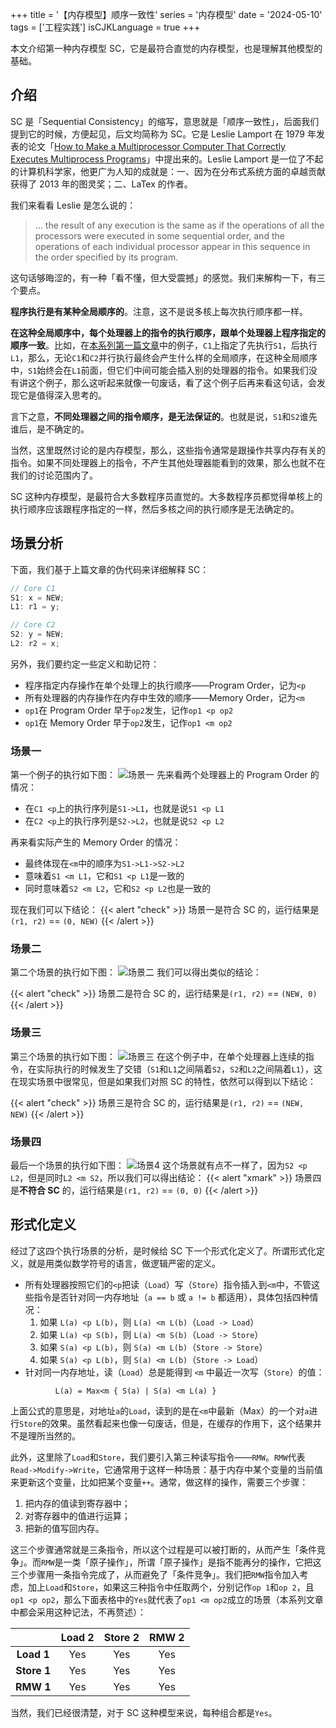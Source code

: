 +++
title = '【内存模型】顺序一致性'
series = '内存模型'
date = '2024-05-10'
tags = ['工程实践']
isCJKLanguage = true
+++

本文介绍第一种内存模型 SC，它是最符合直觉的内存模型，也是理解其他模型的基础。

## 介绍
SC 是「Sequential Consistency」的缩写，意思就是「顺序一致性」，后面我们提到它的时候，方便起见，后文均简称为 SC。它是 Leslie Lamport 在 1979 年发表的论文「[How to Make a Multiprocessor Computer That Correctly Executes Multiprocess Programs](https://www.microsoft.com/en-us/research/uploads/prod/2016/12/How-to-Make-a-Multiprocessor-Computer-That-Correctly-Executes-Multiprocess-Programs.pdf)」中提出来的。Leslie Lamport 是一位了不起的计算机科学家，他更广为人知的成就是：一、因为在分布式系统方面的卓越贡献获得了 2013 年的图灵奖；二、LaTex 的作者。

我们来看看 Leslie 是怎么说的：

> … the result of any execution is the same as if the operations of all the processors were executed in some sequential order, and the operations of each individual processor appear in this sequence in the order specified by its program.

这句话够晦涩的，有一种「看不懂，但大受震撼」的感觉。我们来解构一下，有三个要点。

**程序执行是有某种全局顺序的**。注意，这不是说多核上每次执行顺序都一样。

**在这种全局顺序中，每个处理器上的指令的执行顺序，跟单个处理器上程序指定的顺序一致**。比如，在[本系列第一篇文章](posts/memory-model/introduction/)中的例子，`C1`上指定了先执行`S1`，后执行`L1`，那么，无论`C1`和`C2`并行执行最终会产生什么样的全局顺序，在这种全局顺序中，`S1`始终会在`L1`前面，但它们中间可能会插入别的处理器的指令。如果我们没有讲这个例子，那么这听起来就像一句废话，看了这个例子后再来看这句话，会发现它是值得深入思考的。

言下之意，**不同处理器之间的指令顺序，是无法保证的**。也就是说，`S1`和`S2`谁先谁后，是不确定的。

当然，这里既然讨论的是内存模型，那么，这些指令通常是跟操作共享内存有关的指令。如果不同处理器上的指令，不产生其他处理器能看到的效果，那么也就不在我们的讨论范围内了。

SC 这种内存模型，是最符合大多数程序员直觉的。大多数程序员都觉得单核上的执行顺序应该跟程序指定的一样，然后多核之间的执行顺序是无法确定的。

## 场景分析
下面，我们基于上篇文章的伪代码来详细解释 SC：
```c
// Core C1
S1: x = NEW;
L1: r1 = y;
```

```c
// Core C2
S2: y = NEW;
L2: r2 = x;
```

另外，我们要约定一些定义和助记符：

- 程序指定内存操作在单个处理上的执行顺序——Program Order，记为`<p`
- 所有处理器的内存操作在内存中生效的顺序——Memory Order，记为`<m`
- `op1`在 Program Order 早于`op2`发生，记作`op1 <p op2`
- `op1`在 Memory Order 早于`op2`发生，记作`op1 <m op2`

### 场景一
第一个例子的执行如下图：
![](img/sc1.svg "场景一")
先来看两个处理器上的 Program Order 的情况：
- 在`C1 <p`上的执行序列是`S1->L1`，也就是说`S1 <p L1`
- 在`C2 <p`上的执行序列是`S2->L2`，也就是说`S2 <p L2`

再来看实际产生的 Memory Order 的情况：
- 最终体现在`<m`中的顺序为`S1->L1->S2->L2`
- 意味着`S1 <m L1`，它和`S1 <p L1`是一致的
- 同时意味着`S2 <m L2`，它和`S2 <p L2`也是一致的

现在我们可以下结论：
{{< alert "check" >}}
场景一是符合 SC 的，运行结果是`(r1, r2)` == `(0, NEW)`
{{< /alert >}}

### 场景二
第二个场景的执行如下图：
![](img/sc2.svg "场景二")
我们可以得出类似的结论：

{{< alert "check" >}}
场景二是符合 SC 的，运行结果是`(r1, r2)` == `(NEW, 0)`
{{< /alert >}}

### 场景三
第三个场景的执行如下图：
![](img/sc3.svg "场景三")
在这个例子中，在单个处理器上连续的指令，在实际执行的时候发生了交错（`S1`和`L1`之间隔着`S2`，`S2`和`L2`之间隔着`L1`），这在现实场景中很常见，但是如果我们对照 SC 的特性，依然可以得到以下结论：

{{< alert "check" >}}
场景三是符合 SC 的，运行结果是`(r1, r2)` == `(NEW, NEW)`
{{< /alert >}}

### 场景四
最后一个场景的执行如下图：
![](img/sc4.svg "场景4")
这个场景就有点不一样了，因为`S2 <p L2`，但是同时`L2 <m S2`，所以我们可以得出结论：
{{< alert "xmark" >}}
场景四是**不符合 SC** 的，运行结果是`(r1, r2)` == `(0, 0)`
{{< /alert >}}

## 形式化定义
经过了这四个执行场景的分析，是时候给 SC 下一个形式化定义了。所谓形式化定义，就是用类似数学符号的语言，做逻辑严密的定义。

- 所有处理器按照它们的`<p`把读（`Load`）写（`Store`）指令插入到`<m`中，不管这些指令是否针对同一内存地址（`a == b` 或 `a != b` 都适用），具体包括四种情况：
  1. 如果 `L(a) <p L(b)`，则 `L(a) <m L(b)`（`Load -> Load`）
  2. 如果 `L(a) <p S(b)`，则 `L(a) <m S(b)`（`Load -> Store`）
  3. 如果 `S(a) <p L(b)`，则 `S(a) <m L(b)`（`Store -> Store`）
  4. 如果 `S(a) <p L(b)`，则 `S(a) <m L(b)`（`Store -> Load`）
- 针对同一内存地址，读（`Load`）总是能得到 `<m` 中最近一次写（`Store`）的值：
```
          L(a) = Max<m { S(a) | S(a) <m L(a) }
```
上面公式的意思是，对地址`a`的`Load`，读到的是在`<m`中最新（Max）的一个对`a`进行`Store`的效果。虽然看起来也像一句废话，但是，在缓存的作用下，这个结果并不是理所当然的。

此外，这里除了`Load`和`Store`，我们要引入第三种读写指令——`RMW`。`RMW`代表`Read->Modify->Write`，它通常用于这样一种场景：基于内存中某个变量的当前值来更新这个变量，比如把某个变量`++`。通常，做这样的操作，需要三个步骤：
1. 把内存的值读到寄存器中；
2. 对寄存器中的值进行运算；
3. 把新的值写回内存。

这三个步骤通常就是三条指令，所以这个过程是可以被打断的，从而产生「条件竞争」。而`RMW`是一类「原子操作」，所谓「原子操作」是指不能再分的操作，它把这三个步骤用一条指令完成了，从而避免了「条件竞争」。我们把`RMW`指令加入考虑，加上`Load`和`Store`，如果这三种指令中任取两个，分别记作`op 1`和`op 2`，且`op1 <p op2`，那么下面表格中的`Yes`就代表了`op1 <m op2`成立的场景（本系列文章中都会采用这种记法，不再赘述）：

|             | Load 2 | Store 2 | RMW 2 |
|:-----------:|:------:|:-------:|:-----:|
| **Load 1**  | Yes    | Yes     | Yes   |
| **Store 1** | Yes    | Yes     | Yes   |
| **RMW 1**   | Yes    | Yes     | Yes   |

当然，我们已经很清楚，对于 SC 这种模型来说，每种组合都是`Yes`。